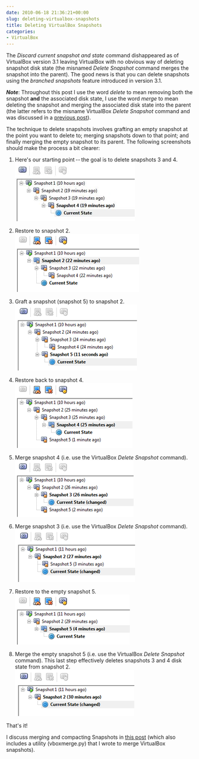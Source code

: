 ```yaml
---
date: 2010-06-18 21:36:21+00:00
slug: deleting-virtualbox-snapshots
title: Deleting VirtualBox Snapshots
categories:
- VirtualBox
---
```



The _Discard current snapshot and state_ command dishappeared as of VirtualBox version 3.1 leaving VirtualBox with no obvious way of deleting snapshot disk state (the misnamed _Delete Snapshot_ command merges the snapshot into the parent). The good news is that you can delete snapshots using the _branched snapshots_ feature introduced in version 3.1.

<!--more-->




**_Note_**:
Throughout this post I use the word _delete_ to mean removing both the snapshot **and** the associated disk state, I use the word _merge_ to mean deleting the snapshot and merging the associated disk state into the parent (the latter refers to the misname VirtualBox _Delete Snapshot_ command and was discussed in a [previous post](http://srackham.wordpress.com/cloning-and-copying-virtualbox-virtual-machines/)).


The technique to delete snapshots involves grafting an empty snapshot at the point you want to delete to; merging snapshots down to that point; and finally merging the empty snapshot to its parent. The following screenshots should make the process a bit clearer:

  1. Here's our starting point -- the goal is to delete snapshots 3 and 4. <br>
![deleting-vbox-snapshots-1.png](./images/deleting-vbox-snapshots-1.png)

  2. Restore to snapshot 2. <br>
![deleting-vbox-snapshots-2.png](./images/deleting-vbox-snapshots-2.png)

  3. Graft a snapshot (snapshot 5) to snapshot 2. <br>
![deleting-vbox-snapshots-3.png](./images/deleting-vbox-snapshots-3.png)

  4. Restore back to snapshot 4. <br>
![deleting-vbox-snapshots-4.png](./images/deleting-vbox-snapshots-4.png)

  5. Merge snapshot 4 (i.e. use the VirtualBox _Delete Snapshot_ command). <br>
![deleting-vbox-snapshots-5.png](./images/deleting-vbox-snapshots-5.png)

  6. Merge snapshot 3 (i.e. use the VirtualBox _Delete Snapshot_ command). <br>
![deleting-vbox-snapshots-6.png](./images/deleting-vbox-snapshots-6.png)

  7. Restore to the empty snapshot 5. <br>
![deleting-vbox-snapshots-7.png](./images/deleting-vbox-snapshots-7.png)

  8. Merge the empty snapshot 5 (i.e. use the VirtualBox _Delete Snapshot_ command). This last step effectively deletes snapshots 3 and 4 disk state from snapshot 2. <br>
![deleting-vbox-snapshots-8.png](./images/deleting-vbox-snapshots-8.png)

That's it!

I discuss merging and compacting Snapshots in [this post](/posts/merging-and-compacting-virtualbox-snapshots/) (which also includes a utility (vboxmerge.py) that I wrote to merge VirtualBox snapshots).
